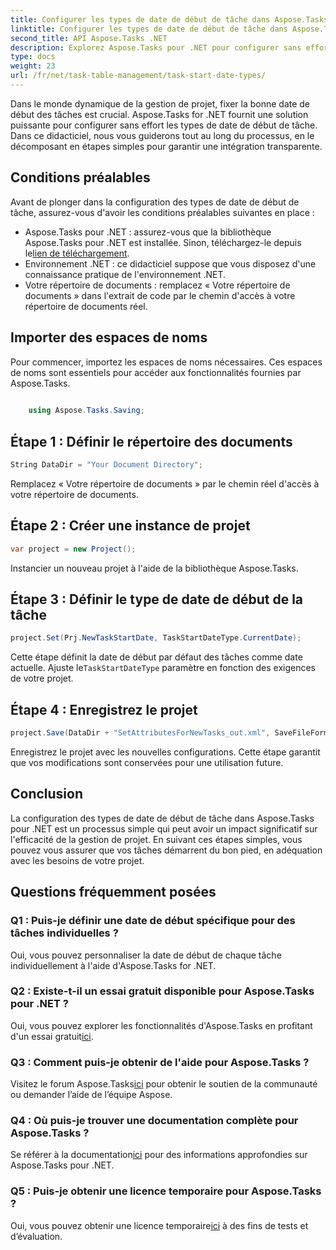 ```yaml
---
title: Configurer les types de date de début de tâche dans Aspose.Tasks
linktitle: Configurer les types de date de début de tâche dans Aspose.Tasks
second_title: API Aspose.Tasks .NET
description: Explorez Aspose.Tasks pour .NET pour configurer sans effort les types de date de début de tâche. Optimisez facilement la gestion de projet. Téléchargez votre essai gratuit maintenant !
type: docs
weight: 23
url: /fr/net/task-table-management/task-start-date-types/
---
```

Dans le monde dynamique de la gestion de projet, fixer la bonne date de début des tâches est crucial. Aspose.Tasks for .NET fournit une solution puissante pour configurer sans effort les types de date de début de tâche. Dans ce didacticiel, nous vous guiderons tout au long du processus, en le décomposant en étapes simples pour garantir une intégration transparente.
## Conditions préalables
Avant de plonger dans la configuration des types de date de début de tâche, assurez-vous d'avoir les conditions préalables suivantes en place :
-  Aspose.Tasks pour .NET : assurez-vous que la bibliothèque Aspose.Tasks pour .NET est installée. Sinon, téléchargez-le depuis le[lien de téléchargement](https://releases.aspose.com/tasks/net/).
- Environnement .NET : ce didacticiel suppose que vous disposez d'une connaissance pratique de l'environnement .NET.
- Votre répertoire de documents : remplacez « Votre répertoire de documents » dans l'extrait de code par le chemin d'accès à votre répertoire de documents réel.
## Importer des espaces de noms
Pour commencer, importez les espaces de noms nécessaires. Ces espaces de noms sont essentiels pour accéder aux fonctionnalités fournies par Aspose.Tasks.
```csharp
    
    using Aspose.Tasks.Saving;
```
## Étape 1 : Définir le répertoire des documents
```csharp
String DataDir = "Your Document Directory";
```
Remplacez « Votre répertoire de documents » par le chemin réel d'accès à votre répertoire de documents.
## Étape 2 : Créer une instance de projet
```csharp
var project = new Project();
```
Instancier un nouveau projet à l'aide de la bibliothèque Aspose.Tasks.
## Étape 3 : Définir le type de date de début de la tâche
```csharp
project.Set(Prj.NewTaskStartDate, TaskStartDateType.CurrentDate);
```
 Cette étape définit la date de début par défaut des tâches comme date actuelle. Ajuste le`TaskStartDateType` paramètre en fonction des exigences de votre projet.
## Étape 4 : Enregistrez le projet
```csharp
project.Save(DataDir + "SetAttributesForNewTasks_out.xml", SaveFileFormat.Xml);
```
Enregistrez le projet avec les nouvelles configurations. Cette étape garantit que vos modifications sont conservées pour une utilisation future.
## Conclusion
La configuration des types de date de début de tâche dans Aspose.Tasks pour .NET est un processus simple qui peut avoir un impact significatif sur l'efficacité de la gestion de projet. En suivant ces étapes simples, vous pouvez vous assurer que vos tâches démarrent du bon pied, en adéquation avec les besoins de votre projet.
## Questions fréquemment posées
### Q1 : Puis-je définir une date de début spécifique pour des tâches individuelles ?
Oui, vous pouvez personnaliser la date de début de chaque tâche individuellement à l'aide d'Aspose.Tasks for .NET.
### Q2 : Existe-t-il un essai gratuit disponible pour Aspose.Tasks pour .NET ?
Oui, vous pouvez explorer les fonctionnalités d'Aspose.Tasks en profitant d'un essai gratuit[ici](https://releases.aspose.com/).
### Q3 : Comment puis-je obtenir de l'aide pour Aspose.Tasks ?
 Visitez le forum Aspose.Tasks[ici](https://forum.aspose.com/c/tasks/15) pour obtenir le soutien de la communauté ou demander l’aide de l’équipe Aspose.
### Q4 : Où puis-je trouver une documentation complète pour Aspose.Tasks ?
 Se référer à la documentation[ici](https://reference.aspose.com/tasks/net/) pour des informations approfondies sur Aspose.Tasks pour .NET.
### Q5 : Puis-je obtenir une licence temporaire pour Aspose.Tasks ?
 Oui, vous pouvez obtenir une licence temporaire[ici](https://purchase.aspose.com/temporary-license/) à des fins de tests et d’évaluation.